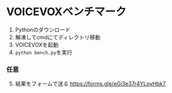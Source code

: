 # VOICEVOXベンチマーク

1. Pythonのダウンロード
2. 解凍してcmdにてディレクトリ移動
3. VOICEVOXを起動
4. `python bench.py`を実行

### 任意
5. 結果をフォームで送る
https://forms.gle/eGi3e37r4YLoyHbk7
